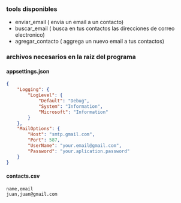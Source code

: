 ### tools disponibles

- enviar_email ( envia un email a un contacto)
- buscar_email ( busca en tus contactos las direcciones
                de correo electronico)
- agregar_contacto ( aggrega un nuevo email a tus contactos)


### archivos necesarios en la raiz del programa
#### appsettings.json
```` json
{
    "Logging": {
        "LogLevel": {
            "Default": "Debug",
            "System": "Information",
            "Microsoft": "Information"
        }
    },
    "MailOptions": {
        "Host": "smtp.gmail.com",
        "Port": 587,
        "UserName": "your.email@gmail.com",
        "Password": "your.aplication.password"
    }
}
````
#### contacts.csv
```` csv
name,email
juan,juan@gmail.com
````